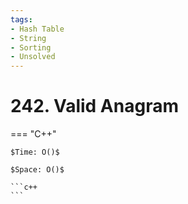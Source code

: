 ```yaml
---
tags:
- Hash Table
- String
- Sorting
- Unsolved
---
```



# 242. Valid Anagram

=== "C++"

    $Time: O()$

    $Space: O()$

    ```c++
    ```